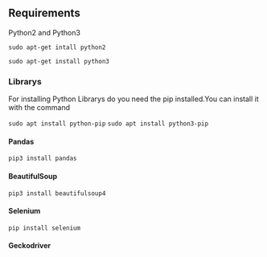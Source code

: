 ## Requirements

Python2 and Python3

`sudo apt-get intall python2`

`sudo apt-get install python3`

### Librarys
For installing Python Librarys do you need the pip installed.You can install it with the command

`sudo apt install python-pip`
`sudo apt install python3-pip`

#### Pandas

`pip3 install pandas`

####  BeautifulSoup

`pip3 install beautifulsoup4`

####  Selenium

`pip install selenium`

#### Geckodriver

